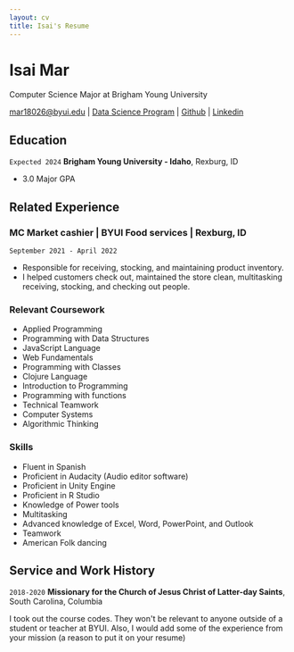 ```yaml
---
layout: cv
title: Isai's Resume
---
```

# Isai Mar
Computer Science Major at Brigham Young University

<div id="webaddress">
<a href="mar18026@byui.edu">mar18026@byui.edu</a>
| <a href="https://byuidatascience.github.io/development.html">Data Science Program</a>
| <a href="https://github.com/IsaiMar">Github</a>
| <a href="https://www.linkedin.com/in/isai-mar-gar/">Linkedin</a>
</div>

<!-- https://www.monique.tech/the-art-of-markdown -->


## Education

`Expected 2024`
__Brigham Young University - Idaho__, Rexburg, ID

- 3.0 Major GPA


## Related Experience

<!-- ### Internships

`January 2028 - June 2028`
__Pacific Northwest National Lab__, Richland, WA

- Worked on novel methods for soil sampling to reduce laboratory measurements
- Used R and Visual Sample Plan to establish new sampling algorithms
- Published a journal article in Environmental Quality. -->
###	MC Market cashier | BYUI Food services | Rexburg, ID 
`September 2021 - April 2022`
-	Responsible for receiving, stocking, and maintaining product inventory.
-	I helped customers check out, maintained the store clean, multitasking receiving, stocking, and checking out people.

### Relevant Coursework
-	Applied Programming
-	Programming with Data Structures 
-	JavaScript Language
-	Web Fundamentals
-	Programming with Classes
-   Clojure Language
-	Introduction to Programming
-	Programming with functions
-	Technical Teamwork
-	Computer Systems
-	Algorithmic Thinking


### Skills

-	Fluent in Spanish
-	Proficient in Audacity (Audio editor software)
-	Proficient in Unity Engine
-	Proficient in R Studio
-	Knowledge of Power tools
-	Multitasking
-	Advanced knowledge of Excel, Word, PowerPoint, and Outlook
-	Teamwork	
-	American Folk dancing

## Service and Work History

`2018-2020`
__Missionary for the Church of Jesus Christ of Latter-day Saints__, South Carolina, Columbia

I took out the course codes. They won't be relevant to anyone outside of a student or teacher at BYUI. Also, I would add some of the experience from your mission (a reason to put it on your resume)

<!-- ### Footer

Last updated: March 25,2023 -->


